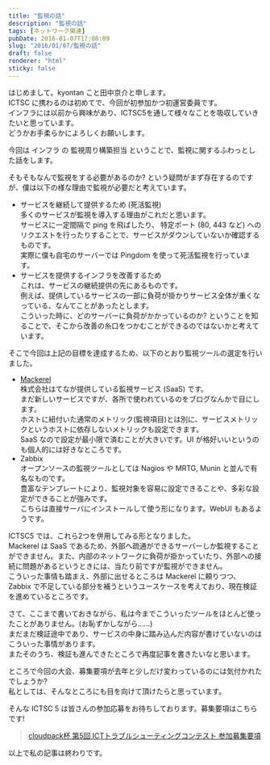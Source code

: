 ```yaml
---
title: "監視の話"
description: "監視の話"
tags: [ネットワーク関連]
pubDate: 2016-01-07T17:08:09
slug: "2016/01/07/監視の話"
draft: false
renderer: "html"
sticky: false
---
```


<p>はじめまして。kyontan こと田中京介と申します。<br />
ICTSC に携わるのは初めてで、今回が初参加かつ初運営委員です。<br />
インフラには以前から興味があり、ICTSC5を通して様々なことを吸収していきたいと思っています。<br />
どうかお手柔らかによろしくお願いします。</p>
<p>今回は インフラ の 監視周り構築担当 ということで、監視に関するふわっとした話をします。</p>
<p>そもそもなんで監視をする必要があるのか? という疑問がまず存在するのですが、僕は以下の様な理由で監視が必要だと考えています。</p>
<ul>
<li>サービスを継続して提供するため (死活監視)<br />
多くのサービスが監視を導入する理由がこれだと思います。<br />
サービスに一定間隔で ping を飛ばしたり、 特定ポート (80, 443 など) へのリクエストを行ったりすることで、サービスがダウンしていないか確認するものです。<br />
実際に僕も自宅のサーバーでは Pingdom を使って死活監視を行っています。</li>
<li>サービスを提供するインフラを改善するため<br />
これは、サービスの継続提供の先にあるものです。<br />
例えば、提供しているサービスの一部に負荷が掛かりサービス全体が重くなっている、なんてことがあったとします。<br />
こういった時に、どのサーバーに負荷がかかっているのか? ということを知ることで、そこから改善の糸口をつかむことができるのではないかと考えています。</li>
</ul>
<p>そこで今回は上記の目標を達成するため、以下のとおり監視ツールの選定を行いました。</p>
<ul>
<li><a href="https://mackerel.io/ja/" target="_blank">Mackerel</a><br />
株式会社はてなが提供している監視サービス (SaaS) です。<br />
まだ新しいサービスですが、各所で使われているのをブログなんかで目にします。<br />
ホストに紐付いた通常のメトリック(監視項目)とは別に、サービスメトリックというホストに依存しないメトリックも設定できます。<br />
SaaS なので設定が最小限で済むことが大きいです。UI が格好いいというのも個人的には好きなところです。</li>
<li>Zabbix<br />
オープンソースの監視ツールとしては Nagios や MRTG, Munin と並んで有名なものです。<br />
豊富なテンプレートにより、監視対象を容易に設定できることや、多彩な設定ができることが強みです。<br />
こちらは直接サーバにインストールして使う形になります。WebUI もあるようです。</li>
</ul>
<p>ICTSC5 では、これら2つを併用してみる形となりました。<br />
Mackerel は SaaS であるため、外部へ疏通ができるサーバーしか監視することができません。また、内部のネットワークに負荷が掛かっていたり、外部への接続に問題があるというときには、当たり前ですが監視ができません。<br />
こういった事情も踏まえ、外部に出せるところは Mackerel に頼りつつ、Zabbix で不足している部分を補うというユースケースを考えており、現在検証を進めているところです。</p>
<p>さて、ここまで書いておきながら、私は今までこういったツールをほとんど使ったことがありません。(お恥ずかしながら……)<br />
まだまだ検証途中であり、サービスの中身に踏み込んだ内容が書けていないのはこういった事情があります。<br />
またそのうち、検証も進んできたところで再度記事を書きたいなと思います。</p>
<p>ところで今回の大会、募集要項が去年と少しだけ変わっているのには気付かれたでしょうか?<br />
私としては、そんなところにも目を向けて頂けたらと思っています。</p>
<p>そんな ICTSC 5 は皆さんの参加応募をお待ちしております。募集要項はこちらです!</p>
<blockquote data-secret="GKbi6svLtY" class="wp-embedded-content"><p><a href="http://icttoracon.net/archives/2118">cloudpack杯 第5回 ICTトラブルシューティングコンテスト 参加募集要項</a></p></blockquote>
<p><iframe class="wp-embedded-content" sandbox="allow-scripts" security="restricted" style="display:none;" src="http://icttoracon.net/archives/2118/embed#?secret=GKbi6svLtY" data-secret="GKbi6svLtY" width="500" height="282" title="埋め込まれた WordPress の投稿" frameborder="0" marginwidth="0" marginheight="0" scrolling="no"></iframe></p>
<p>以上で私の記事は終わりです。</p>
